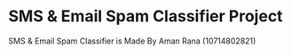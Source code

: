 # SMS & Email Spam Classifier Project
SMS & Email Spam Classifier is Made By Aman Rana (10714802821)
